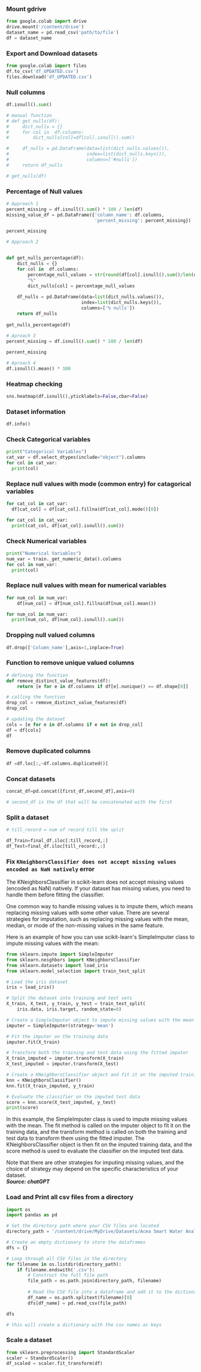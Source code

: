 ### Mount gdrive
```py
from google.colab import drive
drive.mount('/content/drive')
dataset_name = pd.read_csv('path/to/file')
df = dataset_name
```
### Export and Download datasets 
```py
from google.colab import files
df.to_csv('df_UPDATED.csv')
files.download('df_UPDATED.csv')
```
### Null columns
```py
df.isnull().sum()

# manual function
# def get_nulls(df):
#     dict_nulls = {}
#     for col in  df.columns:
#         dict_nulls[col]=df[col].isnull().sum()

#     df_nulls = pd.DataFrame(data=list(dict_nulls.values()), 
#                             index=list(dict_nulls.keys()), 
#                             columns=['#nulls'])
#     return df_nulls

# get_nulls(df)
```
### Percentage of Null values
```py
# Approach 1
percent_missing = df.isnull().sum() * 100 / len(df)
missing_value_df = pd.DataFrame({'column_name': df.columns,
                                 'percent_missing': percent_missing})

percent_missing

# Approach 2


def get_nulls_percentage(df):    
    dict_nulls = {}
    for col in  df.columns:
        percentage_null_values = str(round(df[col].isnull().sum()/len(df),2))+\
        "%"
        dict_nulls[col] = percentage_null_values
    
    df_nulls = pd.DataFrame(data=list(dict_nulls.values()), 
                            index=list(dict_nulls.keys()), 
                            columns=['% nulls'])
    return df_nulls
    
get_nulls_percentage(df)
    
# Aproach 3
percent_missing = df.isnull().sum() * 100 / len(df)

percent_missing

# Aproach 4
df.isnull().mean() * 100
```
### Heatmap checking
```py
sns.heatmap(df.isnull(),yticklabels=False,cbar=False)
```
### Dataset information
```py
df.info()
```
### Check Categorical variables
```py
print("Categorical Variables")
cat_var = df.select_dtypes(include="object").columns
for col in cat_var:
  print(col)
```
### Replace null values with mode (common entry) for catagorical variables
```py
for cat_col in cat_var:
  df[cat_col] = df[cat_col].fillna(df[cat_col].mode()[0])

for cat_col in cat_var:
  print(cat_col, df[cat_col].isnull().sum())
```
### Check Numerical variables
```py
print("Numerical Variables")
num_var = train._get_numeric_data().columns
for col in num_var:
  print(col)
```
### Replace null values with mean for numerical variables
```py
for num_col in num_var:
    df[num_col] = df[num_col].fillna(df[num_col].mean())

for num_col in num_var:
  print(num_col, df[num_col].isnull().sum())
```
### Dropping  null valued columns
```py
df.drop(['Column_name'],axis=1,inplace=True)
```
### Function to remove unique valued columns
```py
# defining the function
def remove_distinct_value_features(df):
    return [e for e in df.columns if df[e].nunique() == df.shape[0]]

# calling the function
drop_col = remove_distinct_value_features(df)
drop_col

# updating the dataset
cols = [e for e in df.columns if e not in drop_col]
df = df[cols]
df
```
### Remove duplicated columns
```py
df =df.loc[:,~df.columns.duplicated()]
```
### Concat datasets
```py
concat_df=pd.concat([first_df,second_df],axis=0)

# second_df is the df that will be concatenated with the first 
```
### Split a dataset
```py
# till_record = num of record till the split

df_Train=final_df.iloc[:till_record,:]
df_Test=final_df.iloc[till_record:,:]
```
### Fix `KNeighborsClassifier does not accept missing values encoded as NaN natively` error
The KNeighborsClassifier in scikit-learn does not accept missing values (encoded as NaN) natively. If your dataset has missing values, you need to handle them before fitting the classifier.

One common way to handle missing values is to impute them, which means replacing missing values with some other value. There are several strategies for imputation, such as replacing missing values with the mean, median, or mode of the non-missing values in the same feature.

Here is an example of how you can use scikit-learn's SimpleImputer class to impute missing values with the mean:
```py
from sklearn.impute import SimpleImputer
from sklearn.neighbors import KNeighborsClassifier
from sklearn.datasets import load_iris
from sklearn.model_selection import train_test_split

# Load the iris dataset
iris = load_iris()

# Split the dataset into training and test sets
X_train, X_test, y_train, y_test = train_test_split(
    iris.data, iris.target, random_state=0)

# Create a SimpleImputer object to impute missing values with the mean
imputer = SimpleImputer(strategy='mean')

# Fit the imputer on the training data
imputer.fit(X_train)

# Transform both the training and test data using the fitted imputer
X_train_imputed = imputer.transform(X_train)
X_test_imputed = imputer.transform(X_test)

# Create a KNeighborsClassifier object and fit it on the imputed training data
knn = KNeighborsClassifier()
knn.fit(X_train_imputed, y_train)

# Evaluate the classifier on the imputed test data
score = knn.score(X_test_imputed, y_test)
print(score)
```
In this example, the SimpleImputer class is used to impute missing values with the mean. The fit method is called on the imputer object to fit it on the training data, and the transform method is called on both the training and test data to transform them using the fitted imputer. The KNeighborsClassifier object is then fit on the imputed training data, and the score method is used to evaluate the classifier on the imputed test data.

Note that there are other strategies for imputing missing values, and the choice of strategy may depend on the specific characteristics of your dataset. <br>
***Source: chatGPT***
### Load and Print all csv files from a directory
```py
import os
import pandas as pd

# Set the directory path where your CSV files are located
directory_path = '/content/drive/MyDrive/Datasets/Acea Smart Water Analytics'

# Create an empty dictionary to store the dataframes
dfs = {}

# Loop through all CSV files in the directory
for filename in os.listdir(directory_path):
    if filename.endswith('.csv'):
        # Construct the full file path
        file_path = os.path.join(directory_path, filename)
        
        # Read the CSV file into a dataframe and add it to the dictionary
        df_name = os.path.splitext(filename)[0]
        dfs[df_name] = pd.read_csv(file_path)

dfs

# this will create a dictionary with the csv names as keys
```
### Scale a dataset
```py
from sklearn.preprocessing import StandardScaler
scaler = StandardScaler()
df_scaled = scaler.fit_transform(df)
```